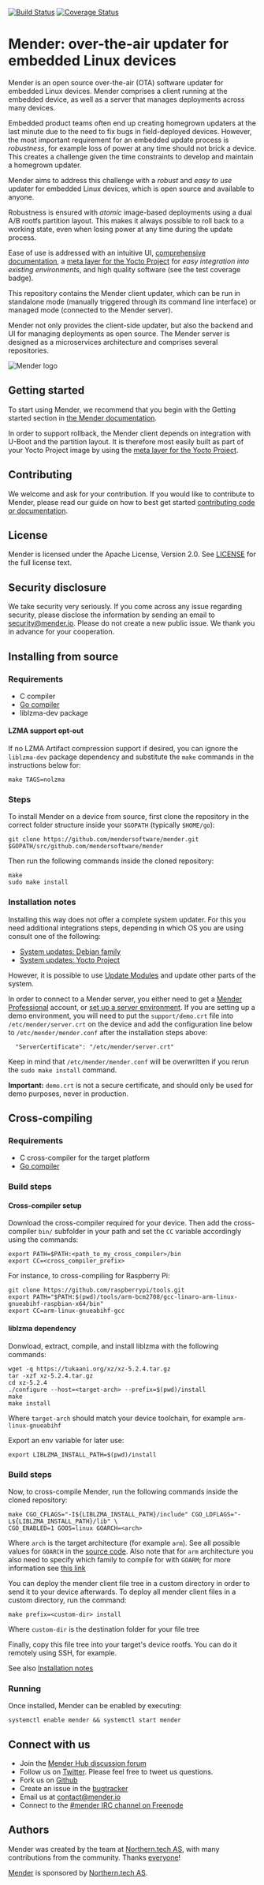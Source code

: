 [![Build Status](https://gitlab.com/Northern.tech/Mender/mender/badges/master/pipeline.svg)](https://gitlab.com/Northern.tech/Mender/mender/pipelines)
[![Coverage Status](https://coveralls.io/repos/github/mendersoftware/mender/badge.svg?branch=2.4.x)](https://coveralls.io/github/mendersoftware/mender?branch=2.4.x)

Mender: over-the-air updater for embedded Linux devices
==============================================

Mender is an open source over-the-air (OTA) software updater for embedded Linux
devices. Mender comprises a client running at the embedded device, as well as
a server that manages deployments across many devices.

Embedded product teams often end up creating homegrown updaters at the last
minute due to the need to fix bugs in field-deployed devices. However, the most
important requirement for an embedded update process is *robustness*, for example
loss of power at any time should not brick a device. This creates a challenge
given the time constraints to develop and maintain a homegrown updater.

Mender aims to address this challenge with a *robust* and *easy to use* updater
for embedded Linux devices, which is open source and available to anyone.

Robustness is ensured with *atomic* image-based deployments using a dual A/B
rootfs partition layout. This makes it always possible to roll back to a working state, even
when losing power at any time during the update process.

Ease of use is addressed with an intuitive UI, [comprehensive documentation](https://docs.mender.io/), a
[meta layer for the Yocto Project](https://github.com/mendersoftware/meta-mender) for *easy integration into existing environments*,
and high quality software (see the test coverage badge).

This repository contains the Mender client updater, which can be run in standalone mode
(manually triggered through its command line interface) or managed mode (connected to the Mender server).

Mender not only provides the client-side updater, but also the backend and UI
for managing deployments as open source. The Mender server is
designed as a microservices architecture and comprises several repositories.


![Mender logo](mender_logo.png)


## Getting started

To start using Mender, we recommend that you begin with the Getting started
section in [the Mender documentation](https://docs.mender.io/).

In order to support rollback, the Mender client depends on integration with
U-Boot and the partition layout. It is therefore most easily built as part of
your Yocto Project image by using the
[meta layer for the Yocto Project](https://github.com/mendersoftware/meta-mender).


## Contributing

We welcome and ask for your contribution. If you would like to contribute to Mender, please read our guide on how to best get started [contributing code or
documentation](https://github.com/mendersoftware/mender/blob/master/CONTRIBUTING.md).

## License

Mender is licensed under the Apache License, Version 2.0. See
[LICENSE](https://github.com/mendersoftware/mender/blob/master/LICENSE) for the
full license text.

## Security disclosure

We take security very seriously. If you come across any issue regarding
security, please disclose the information by sending an email to
[security@mender.io](security@mender.io). Please do not create a new public
issue. We thank you in advance for your cooperation.

## Installing from source

### Requirements

* C compiler
* [Go compiler](https://golang.org/dl/)
* liblzma-dev package

#### LZMA support opt-out

If no LZMA Artifact compression support if desired, you can ignore the `liblzma-dev` package
dependency and substitute the `make` commands in the instructions below for:

```
make TAGS=nolzma
```

### Steps

To install Mender on a device from source, first clone the repository in the correct folder
structure inside your `$GOPATH` (typically `$HOME/go`):

```
git clone https://github.com/mendersoftware/mender.git $GOPATH/src/github.com/mendersoftware/mender
```

Then run the following commands inside the cloned repository:

```
make
sudo make install
```

### Installation notes

Installing this way does not offer a complete system updater.
For this you need additional integrations steps, depending in which OS you
are using consult one of the following:

- [System updates: Debian family](https://docs.mender.io/system-updates-debian-family)
- [System updates: Yocto Project](https://docs.mender.io/system-updates-yocto-project)

However, it is possible to use [Update Modules](https://docs.mender.io/artifacts/update-modules)
and update other parts of the system.

In order to connect to a Mender server, you either need to get a [Mender
Professional](https://hosted.mender.io/) account, or [set up a server
environment](https://docs.mender.io/getting-started/create-a-test-environment). If
you are setting up a demo environment, you will need to put the
`support/demo.crt` file into `/etc/mender/server.crt` on the device and add the
configuration line below to `/etc/mender/mender.conf` after the installation
steps above:

```
  "ServerCertificate": "/etc/mender/server.crt"
```

Keep in mind that `/etc/mender/mender.conf` will be overwritten if you rerun the
`sudo make install` command.

**Important:** `demo.crt` is not a secure certificate, and should only be used
for demo purposes, never in production.

## Cross-compiling

### Requirements

* C cross-compiler for the target platform
* [Go compiler](https://golang.org/dl/)

### Build steps

#### Cross-compiler setup

Download the cross-compiler required for your device. Then add the cross-compiler `bin/`
subfolder in your path and set the `CC` variable accordingly using the commands:

```
export PATH=$PATH:<path_to_my_cross_compiler>/bin
export CC=<cross_compiler_prefix>
```

For instance, to cross-compiling for Raspberry Pi:

```
git clone https://github.com/raspberrypi/tools.git
export PATH="$PATH:$(pwd)/tools/arm-bcm2708/gcc-linaro-arm-linux-gnueabihf-raspbian-x64/bin"
export CC=arm-linux-gnueabihf-gcc
```

#### liblzma dependency

Donwload, extract, compile, and install liblzma with the following commands:

```
wget -q https://tukaani.org/xz/xz-5.2.4.tar.gz
tar -xzf xz-5.2.4.tar.gz
cd xz-5.2.4
./configure --host=<target-arch> --prefix=$(pwd)/install
make
make install
```

Where `target-arch` should match your device toolchain, for example `arm-linux-gnueabihf`

Export an env variable for later use:

```
export LIBLZMA_INSTALL_PATH=$(pwd)/install
```

### Build steps

Now, to cross-compile Mender, run the following commands inside the cloned repository:

```
make CGO_CFLAGS="-I${LIBLZMA_INSTALL_PATH}/include" CGO_LDFLAGS="-L${LIBLZMA_INSTALL_PATH}/lib" \
CGO_ENABLED=1 GOOS=linux GOARCH=<arch>
```

Where `arch` is the target architecture (for example `arm`). See all possible values for `GOARCH` in the [source code](https://github.com/golang/go/blob/master/src/go/build/syslist.go). Also note that for `arm` architecture you also need to specify which family to compile for
with `GOARM`; for more information see [this link](https://github.com/golang/go/wiki/GoArm)

You can deploy the mender client file tree in a custom directory in order to send it
to your device afterwards. To deploy all mender client files in a custom directory,
run the command:

```
make prefix=<custom-dir> install
```

Where `custom-dir` is the destination folder for your file tree

Finally, copy this file tree into your target's device rootfs. You can do it remotely
using SSH, for example.

See also [Installation notes](#installation-notes)

### Running

Once installed, Mender can be enabled by executing:

```
systemctl enable mender && systemctl start mender
```

## Connect with us

* Join the [Mender Hub discussion forum](https://hub.mender.io)
* Follow us on [Twitter](https://twitter.com/mender_io). Please
  feel free to tweet us questions.
* Fork us on [Github](https://github.com/mendersoftware)
* Create an issue in the [bugtracker](https://tracker.mender.io/projects/MEN)
* Email us at [contact@mender.io](mailto:contact@mender.io)
* Connect to the [#mender IRC channel on Freenode](http://webchat.freenode.net/?channels=mender)


## Authors

Mender was created by the team at [Northern.tech AS](https://northern.tech), with many contributions from
the community. Thanks [everyone](https://github.com/mendersoftware/mender/graphs/contributors)!

[Mender](https://mender.io) is sponsored by [Northern.tech AS](https://northern.tech).
